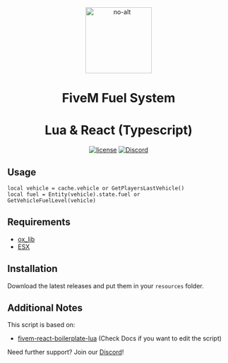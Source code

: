 <div align="center">
    <img href="https://esegovic-developments.tebex.io/" width="150" src="https://dunb17ur4ymx4.cloudfront.net/webstore/logos/b55e3aace5a9d4e8b0fbde77a09d8aed9e629ccc.png" alt="no-alt" />
</div>
<h1 align="center">FiveM Fuel System</h1>

<div align="center">
  <h1>Lua & React (Typescript)</h1>
</div>

<div align="center">

[![license](https://img.shields.io/badge/license-MIT-blue.svg)](https://github.com/project-error/pe-utils/master/LICENSE)
[![Discord](https://img.shields.io/discord/791854454760013827?label=Our%20Discord)](https://discord.gg/thuCaKFdaa)

</div>



## Usage

```
local vehicle = cache.vehicle or GetPlayersLastVehicle()
local fuel = Entity(vehicle).state.fuel or GetVehicleFuelLevel(vehicle)
```

## Requirements

- [ox_lib](https://github.com/overextended/ox_lib)
- [ESX](https://github.com/esx-framework/esx_core)

## Installation

Download the latest releases and put them in your `resources` folder.

## Additional Notes

This script is based on:

- [fivem-react-boilerplate-lua](https://github.com/project-error/fivem-react-boilerplate-lua) (Check Docs if you want to edit the script)
  
Need further support? Join our [Discord](https://discord.gg/thuCaKFdaa)!
